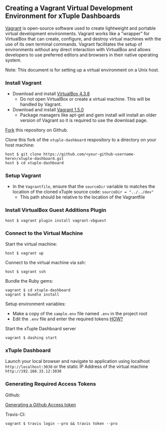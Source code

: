 
## Creating a Vagrant Virtual Development Environment for xTuple Dashboards ##

[Vagrant](http://docs.vagrantup.com/v2/why-vagrant/index.html) is open-source software used to create lightweight
and portable virtual development environments. Vagrant works like a "wrapper" for VirtualBox that can create,
configure, and destroy virtual machines with the use of its own terminal commands. Vagrant facilitates the setup
of environments without any direct interaction with VirtualBox and allows developers to use preferred editors
and browsers in their native operating system.

Note: This document is for setting up a virtual environment on a Unix host.

###  Install Vagrant ###

- Download and install [VirtualBox 4.3.8](https://www.virtualbox.org/wiki/Download_Old_Builds_4_3)
  - Do not open VirtualBox or create a virtual machine. This will be handled by Vagrant.
- Download and install [Vagrant 1.5.0](http://www.vagrantup.com/downloads.html)
  - Package managers like apt-get and gem install will install an older version of Vagrant so it is required to use the download page.

[Fork](http://github.com/lynnaloo/xtuple-dashboard/fork) this repository on Github.

Clone this fork of the `xtuple-dashboard` respository to a directory on your host machine:

    host $ git clone https://github.com/<your-github-username-here>/xtuple-dashboard.git
    host $ cd xtuple-dashboard

### Setup Vagrant ###

- In the `Vagrantfile`, ensure that the `sourceDir` variable to matches the location of the cloned xTuple source code: `sourceDir = "../../dev"`
  - This path should be relative to the location of the Vagrantfile

### Install VirtualBox Guest Additions Plugin

    host $ vagrant plugin install vagrant-vbguest

### Connect to the Virtual Machine ###

Start the virtual machine:

    host $ vagrant up

Connect to the virtual machine via ssh:

    host $ vagrant ssh

Bundle the Ruby gems:

    vagrant $ cd xtuple-dashboard
    vagrant $ bundle install

Setup environment variables:

* Make a copy of the `sample.env` file named `.env` in the project root
* Edit the `.env` file and enter the required tokens [HOW?](#generating-required-access-tokens)

Start the xTuple Dashboard server

    vagrant $ dashing start

### xTuple Dashboard

Launch your local browser and navigate to application using localhost `http://localhost:3030`
or the static IP Address of the virtual machine `http://192.168.33.12:3030`

### Generating Required Access Tokens

Github:

  [Generating a Github Access token](https://help.github.com/articles/creating-an-access-token-for-command-line-use)

Travis-CI:

    vagrant $ travis login --pro && travis token --pro
